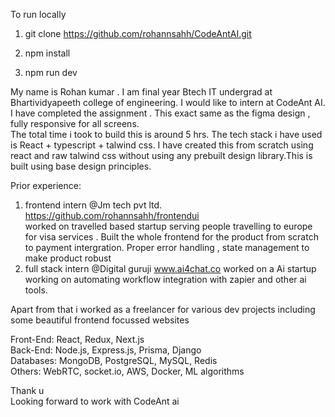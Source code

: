 To run locally   

1. git clone https://github.com/rohannsahh/CodeAntAI.git   

2. npm install  

3. npm run dev  


My name is Rohan kumar . I am final year Btech IT undergrad at Bhartividyapeeth college of engineering. I would like to intern at CodeAnt AI.  
I have completed the assignment . This exact same as the figma design , fully responsive for all screens.    
 The total time i took to build this is around 5 hrs.
The tech stack i have used is React + typescript + talwind css. I have created this from scratch using  react and raw talwind css without using any prebuilt design library.This is built using base design principles.     

Prior experience:
1. frontend intern @Jm tech pvt ltd.  https://github.com/rohannsahh/frontendui  
   worked on travelled based startup serving people travelling to europe for visa services . Built the whole frontend for the product from scratch to payment intergration. Proper error handling , state management to make product robust  
2. full stack intern @Digital guruji   www.ai4chat.co
    worked on a Ai startup working on automating workflow integration with zapier and other ai tools.  

Apart from that i worked as a freelancer for various dev projects including some beautiful frontend focussed websites

Front-End: React, Redux, Next.js  
Back-End: Node.js, Express.js, Prisma, Django  
Databases: MongoDB, PostgreSQL, MySQL, Redis  
Others: WebRTC, socket.io, AWS, Docker, ML algorithms  

Thank u     
Looking forward to work with CodeAnt ai  